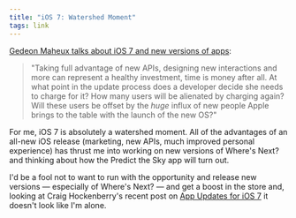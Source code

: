 ```yaml
---
title: "iOS 7: Watershed Moment"
tags: link
---
```


[Gedeon Maheux talks about iOS 7 and new versions of apps][post]:

> "Taking full advantage of new APIs, designing new interactions and more can 
> represent a healthy investment, time is money after all. At what point in the 
> update process does a developer decide she needs to charge for it? How many users 
> will be alienated by charging again? Will these users be offset by the *huge* 
> influx of new people Apple brings to the table with the launch of the new OS?"

For me, iOS 7 is absolutely a watershed moment. All of the advantages of an all-new 
iOS release (marketing, new APIs, much improved personal experience) has thrust me 
into working on new versions of Where's Next? and thinking about how the Predict 
the Sky app will turn out.

I'd be a fool not to want to run with the opportunity and release new versions 
&mdash; especially of Where's Next? &mdash; and get a boost in the store and,
looking at Craig Hockenberry's recent post on [App Updates for iOS 7][hock] it 
doesn't look like I'm alone.

[post]: http://gedblog.com/2013/07/18/watershed-moment/
[hock]: http://furbo.org/2013/08/02/app-updates-for-ios-7/

